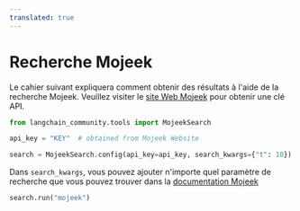 ```yaml
---
translated: true
---
```


# Recherche Mojeek

Le cahier suivant expliquera comment obtenir des résultats à l'aide de la recherche Mojeek. Veuillez visiter le [site Web Mojeek](https://www.mojeek.com/services/search/web-search-api/) pour obtenir une clé API.

```python
from langchain_community.tools import MojeekSearch
```

```python
api_key = "KEY"  # obtained from Mojeek Website
```

```python
search = MojeekSearch.config(api_key=api_key, search_kwargs={"t": 10})
```

Dans `search_kwargs`, vous pouvez ajouter n'importe quel paramètre de recherche que vous pouvez trouver dans la [documentation Mojeek](https://www.mojeek.com/support/api/search/request_parameters.html)

```python
search.run("mojeek")
```
